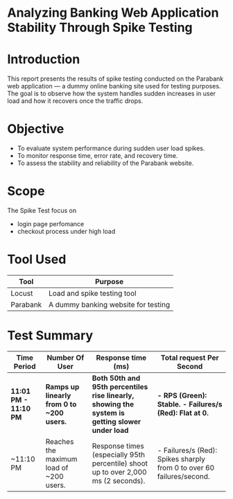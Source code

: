 # Analyzing Banking Web Application Stability Through Spike Testing

# Introduction
This report presents the results of spike testing conducted on the Parabank web application — a dummy online banking site used for testing purposes. The goal is to observe how the system handles sudden increases in user load and how it recovers once the traffic drops.
# Objective
- To evaluate system performance during sudden user load spikes.
- To monitor response time, error rate, and recovery time.
- To assess the stability and reliability of the Parabank website.
# Scope

The Spike Test focus on 

- login page perfomance
- checkout process under high load

# Tool Used
| Tool | Purpose |
|-----------|-----------|
| Locust | Load and spike testing tool | 
| Parabank | A dummy banking website for testing |

# Test Summary
| Time Period  | Number Of User | Response time (ms) | Total request Per Second |
|-----------|-----------|-----------|-----------|
| **11:01 PM - 11:10 PM** | **Ramps up linearly from 0 to ~200 users.** | **Both 50th and 95th percentiles rise linearly, showing the system is getting slower under load** | **- RPS (Green): Stable. - Failures/s (Red): Flat at 0.** |
| ~11:10 PM | Reaches the maximum load of ~200 users. | Response times (especially 95th percentile) shoot up to over 2,000 ms (2 seconds).| - Failures/s (Red): Spikes sharply from 0 to over 60 failures/second. |


